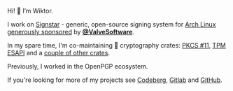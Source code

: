 Hi! 👋 I’m Wiktor.

I work on [Signstar][S] - generic, open-source signing system for [Arch Linux][AL] [generously sponsored][GS] by [**@ValveSoftware**][VS].

[S]: https://signstar.archlinux.page/
[AL]: https://archlinux.org/
[GS]: https://lists.archlinux.org/archives/list/arch-dev-public@lists.archlinux.org/thread/RIZSKIBDSLY4S5J2E2STNP5DH4XZGJMR/
[VS]: https://github.com/ValveSoftware/

In my spare time, I'm co-maintaining 🦀 cryptography crates: [PKCS #11][PKCS11], [TPM ESAPI][TPM] and a [couple of other crates][CR].

[PKCS11]: https://github.com/parallaxsecond/rust-cryptoki
[TPM]: https://github.com/parallaxsecond/rust-tss-esapi/commits?author=wiktor-k
[CR]: https://crates.io/users/wiktor-k

Previously, I worked in the OpenPGP ecosystem.

If you're looking for more of my projects see [Codeberg][CB], [Gitlab][GL] and [GitHub][GH].

[CB]: https://codeberg.org/wiktor
[GL]: https://gitlab.com/wiktor
[GH]: https://github.com/wiktor-k
